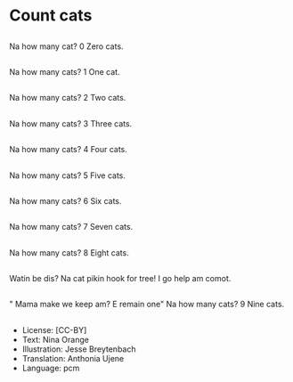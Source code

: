 # Count cats

##
Na how many cat? 0 Zero cats.

##
Na how many cats? 1 One cat.

##
Na how many cats? 2 Two cats.

##
Na how many cats? 3 Three cats.

##
Na how many cats? 4 Four cats.

##
Na how many cats? 5 Five cats.

##
Na how many cats? 6 Six cats.

##
Na how many cats? 7 Seven cats.

##
Na how many cats? 8 Eight cats.

##
Watin be dis? Na cat pikin hook for tree! I go help am comot.

##
" Mama make we keep am? E remain one" Na how many cats? 9 Nine cats.

##
* License: [CC-BY]
* Text: Nina Orange
* Illustration: Jesse Breytenbach
* Translation: Anthonia Ujene
* Language: pcm

